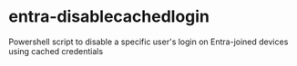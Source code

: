 # entra-disablecachedlogin
Powershell script to disable a specific user's login on Entra-joined devices using cached credentials
